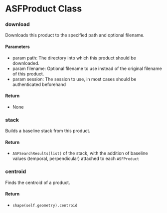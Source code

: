 # ASFProduct Class


### download

Downloads this product to the specified path and optional filename.

#### Parameters
- param path: The directory into which this product should be downloaded.
- param filename: Optional filename to use instead of the original filename of this product.
- param session: The session to use, in most cases should be authenticated beforehand

#### Return
- None

### stack

Builds a baseline stack from this product.

#### Return
- ```ASFSearchResults(list)``` of the stack, with the addition of baseline values (temporal, perpendicular) attached to each ```ASFProduct```

### centroid

Finds the centroid of a product.

#### Return
- ```shape(self.geometry).centroid```

<!-- Will have more than geojson export; add this when other output options available -->